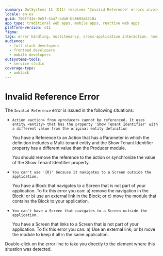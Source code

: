 ```yaml
---
summary: OutSystems 11 (O11) resolves 'Invalid Reference' errors involving entity properties and cross-application navigation.
locale: en-us
guid: 786ff43e-9e5f-4aa7-bda0-bb8693a6510a
app_type: traditional web apps, mobile apps, reactive web apps
platform-version: o11
figma:
tags: error handling, multitenancy, cross-application interaction, navigation patterns, ide troubleshooting
audience:
  - full stack developers
  - frontend developers
  - mobile developers
outsystems-tools:
  - service studio
coverage-type:
  - unblock
---
```


# Invalid Reference Error

The `Invalid Reference` error is issued in the following situations:

* `Action <action> from <producer> cannot be referenced. It uses entity <entity> that has the property 'Show Tenant Identifier' with a different value from the original entity definition`
  
    You have a Reference to an Action that has a Parameter in which the definition includes a Multi-tenant entity and the Show Tenant Identifier property has a different value than the Producer module.

    You should remove the reference to the action or synchronize the value of the Show Tenant Identifier property.

* `You can't use '{0}' because it navigates to a Screen outside the application.`

    You have a Block that navigates to a Screen that is not part of your application. To fix this error you can: a) remove the navigation in the Block; or b) use an external link in the Block; or c) move the module that contains the Block to your application.

* `You can't have a Screen that navigates to a Screen outside the application.`

    You have a Screen that links to a Screen that is not part of your application. To fix this error you can: a) Use an external link; or b) move the module to keep it all in the same application.

Double-click on the error line to take you directly to the element where this situation was detected.

